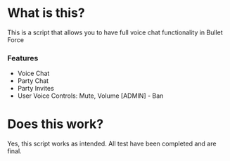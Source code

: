 # What is this?

This is a script that allows you to have full voice chat functionality in Bullet Force

### Features
- Voice Chat
- Party Chat
- Party Invites
- User Voice Controls: Mute, Volume [ADMIN] - Ban

# Does this work?

Yes, this script works as intended. All test have been completed and are final.
